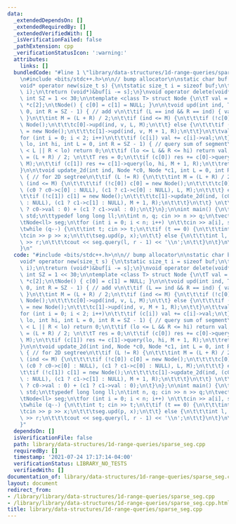 ```yaml
---
data:
  _extendedDependsOn: []
  _extendedRequiredBy: []
  _extendedVerifiedWith: []
  _isVerificationFailed: false
  _pathExtension: cpp
  _verificationStatusIcon: ':warning:'
  attributes:
    links: []
  bundledCode: "#line 1 \"library/data-structures/1d-range-queries/sparse_seg.cpp\"\
    \n#include <bits/stdc++.h>\n\n// bump allocator\n\nstatic char buf[450 << 20];\n\
    void* operator new(size_t s) {\n\tstatic size_t i = sizeof buf;\n\tassert(s <\
    \ i);\n\treturn (void*)&buf[i -= s];\n}\nvoid operator delete(void*) {}\n\nconst\
    \ int SZ = 1 << 30;\n\ntemplate <class T> struct Node {\n\tT val = 0; \n\tNode<T>\
    \ *c[2];\n\tNode() { c[0] = c[1] = NULL; }\n\n\tvoid upd(int ind, T v, int L =\
    \ 0, int R = SZ - 1) { // add v\n\t\tif (L == ind && R == ind) { val += v; return;\
    \ }\n\t\tint M = (L + R) / 2;\n\t\tif (ind <= M) {\n\t\t\tif (!c[0]) c[0] = new\
    \ Node();\n\t\t\tc[0]->upd(ind, v, L, M);\n\t\t} else {\n\t\t\tif (!c[1]) c[1]\
    \ = new Node();\n\t\t\tc[1]->upd(ind, v, M + 1, R);\n\t\t}\n\t\tval = 0; \n\t\t\
    for (int i = 0; i < 2; i++)\n\t\t\tif (c[i]) val += c[i]->val;\n\t}\n\n\tT query(int\
    \ lo, int hi, int L = 0, int R = SZ - 1) { // query sum of segment\n\t\tif (hi\
    \ < L || R < lo) return 0;\n\t\tif (lo <= L && R <= hi) return val;\n\t\tint M\
    \ = (L + R) / 2; \n\t\tT res = 0;\n\t\tif (c[0]) res += c[0]->query(lo, hi, L,\
    \ M);\n\t\tif (c[1]) res += c[1]->query(lo, hi, M + 1, R);\n\t\treturn res;\n\t\
    }\n\n\tvoid update_2d(int ind, Node *c0, Node *c1, int L = 0, int R = SZ - 1)\
    \ { // for 2D segtree\n\t\tif (L != R) {\n\t\t\tint M = (L + R) / 2;\n\t\t\tif\
    \ (ind <= M) {\n\t\t\t\tif (!c[0]) c[0] = new Node();\n\t\t\t\tc[0]->update_2d(ind,\
    \ (c0 ? c0->c[0] : NULL), (c1 ? c1->c[0] : NULL), L, M);\n\t\t\t} else {\n\t\t\
    \t\tif (!c[1]) c[1] = new Node();\n\t\t\t\tc[1]->update_2d(ind, (c0 ? c0->c[1]\
    \ : NULL), (c1 ? c1->c[1] : NULL), M + 1, R);\n\t\t\t}\n\t\t} \n\t\tval = (c0\
    \ ? c0->val : 0) + (c1 ? c1->val : 0);\n\t}\n};\n\nint main() {\n\tusing namespace\
    \ std;\n\ttypedef long long ll;\n\tint n, q; cin >> n >> q;\n\tvector<ll> a(n);\n\
    \tNode<ll> seg;\n\tfor (int i = 0; i < n; i++) \n\t\tcin >> a[i], seg.upd(i, a[i]);\n\
    \twhile (q--) {\n\t\tint t; cin >> t;\n\t\tif (t == 0) {\n\t\t\tint p, x;\n\t\t\
    \tcin >> p >> x;\n\t\t\tseg.upd(p, x);\n\t\t} else {\n\t\t\tint l, r; cin >> l\
    \ >> r;\n\t\t\tcout << seg.query(l, r - 1) << '\\n';\n\t\t}\n\t}\n\treturn 0;\n\
    }\n"
  code: "#include <bits/stdc++.h>\n\n// bump allocator\n\nstatic char buf[450 << 20];\n\
    void* operator new(size_t s) {\n\tstatic size_t i = sizeof buf;\n\tassert(s <\
    \ i);\n\treturn (void*)&buf[i -= s];\n}\nvoid operator delete(void*) {}\n\nconst\
    \ int SZ = 1 << 30;\n\ntemplate <class T> struct Node {\n\tT val = 0; \n\tNode<T>\
    \ *c[2];\n\tNode() { c[0] = c[1] = NULL; }\n\n\tvoid upd(int ind, T v, int L =\
    \ 0, int R = SZ - 1) { // add v\n\t\tif (L == ind && R == ind) { val += v; return;\
    \ }\n\t\tint M = (L + R) / 2;\n\t\tif (ind <= M) {\n\t\t\tif (!c[0]) c[0] = new\
    \ Node();\n\t\t\tc[0]->upd(ind, v, L, M);\n\t\t} else {\n\t\t\tif (!c[1]) c[1]\
    \ = new Node();\n\t\t\tc[1]->upd(ind, v, M + 1, R);\n\t\t}\n\t\tval = 0; \n\t\t\
    for (int i = 0; i < 2; i++)\n\t\t\tif (c[i]) val += c[i]->val;\n\t}\n\n\tT query(int\
    \ lo, int hi, int L = 0, int R = SZ - 1) { // query sum of segment\n\t\tif (hi\
    \ < L || R < lo) return 0;\n\t\tif (lo <= L && R <= hi) return val;\n\t\tint M\
    \ = (L + R) / 2; \n\t\tT res = 0;\n\t\tif (c[0]) res += c[0]->query(lo, hi, L,\
    \ M);\n\t\tif (c[1]) res += c[1]->query(lo, hi, M + 1, R);\n\t\treturn res;\n\t\
    }\n\n\tvoid update_2d(int ind, Node *c0, Node *c1, int L = 0, int R = SZ - 1)\
    \ { // for 2D segtree\n\t\tif (L != R) {\n\t\t\tint M = (L + R) / 2;\n\t\t\tif\
    \ (ind <= M) {\n\t\t\t\tif (!c[0]) c[0] = new Node();\n\t\t\t\tc[0]->update_2d(ind,\
    \ (c0 ? c0->c[0] : NULL), (c1 ? c1->c[0] : NULL), L, M);\n\t\t\t} else {\n\t\t\
    \t\tif (!c[1]) c[1] = new Node();\n\t\t\t\tc[1]->update_2d(ind, (c0 ? c0->c[1]\
    \ : NULL), (c1 ? c1->c[1] : NULL), M + 1, R);\n\t\t\t}\n\t\t} \n\t\tval = (c0\
    \ ? c0->val : 0) + (c1 ? c1->val : 0);\n\t}\n};\n\nint main() {\n\tusing namespace\
    \ std;\n\ttypedef long long ll;\n\tint n, q; cin >> n >> q;\n\tvector<ll> a(n);\n\
    \tNode<ll> seg;\n\tfor (int i = 0; i < n; i++) \n\t\tcin >> a[i], seg.upd(i, a[i]);\n\
    \twhile (q--) {\n\t\tint t; cin >> t;\n\t\tif (t == 0) {\n\t\t\tint p, x;\n\t\t\
    \tcin >> p >> x;\n\t\t\tseg.upd(p, x);\n\t\t} else {\n\t\t\tint l, r; cin >> l\
    \ >> r;\n\t\t\tcout << seg.query(l, r - 1) << '\\n';\n\t\t}\n\t}\n\treturn 0;\n\
    }"
  dependsOn: []
  isVerificationFile: false
  path: library/data-structures/1d-range-queries/sparse_seg.cpp
  requiredBy: []
  timestamp: '2021-07-24 17:17:14-04:00'
  verificationStatus: LIBRARY_NO_TESTS
  verifiedWith: []
documentation_of: library/data-structures/1d-range-queries/sparse_seg.cpp
layout: document
redirect_from:
- /library/library/data-structures/1d-range-queries/sparse_seg.cpp
- /library/library/data-structures/1d-range-queries/sparse_seg.cpp.html
title: library/data-structures/1d-range-queries/sparse_seg.cpp
---
```

